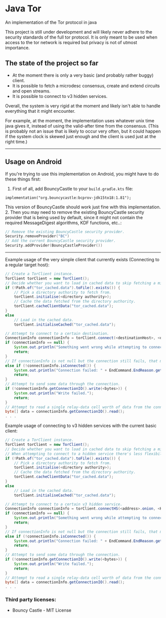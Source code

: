 # Java Tor
An implementation of the Tor protocol in java

This project is still under development and will likely never adhere to the security standards of the full tor protocol.
It is only meant to be used when access to the tor network is required but privacy is not of utmost importance.

## The state of the project so far

- At the moment there is only a very basic (and probably rather buggy) client.
- It is possible to fetch a microdesc consensus, create and extend circuits and open streams.
- It is possible to connect to v3 hidden services.

Overall, the system is very rigid at the moment and likely isn't able to handle everything that it might encounter.

For example, at the moment, the implementation uses whatever unix time java gives it, instead of using the valid-after time from the consensus. (This is probably not an issue that is likely to occur very often, but it could happen if the system clock is skewed just enough and the client is used just at the right time.) 

---
## Usage on Android
If you're trying to use this implementation on Android, you might have to do these things first:
1. First of all, add BouncyCastle to your `build.gradle.kts` file:
```declarative
implementation("org.bouncycastle:bcprov-jdk15to18:1.81");
```
This version of BouncyCastle should work just fine with this implementation.
2. Then you may need to remove the existing BouncyCastle security provider that is being used by default, since it might not contain the required MessageDigest algorithms, KDF functions, etc..:
```kotlin
// Remove the existing BouncyCastle security provider.
Security.removeProvider("BC")
// Add the current BouncyCastle security provider.
Security.addProvider(BouncyCastleProvider())
```

---

Example usage of the very simple client that currently exists (Connecting to a regular target host):
```java
// Create a TorClient instance.
TorClient torClient = new TorClient();
// Decide whether you want to load in cached data to skip fetching a microdesc consensus, or whether you want to fetch one.
if (!Path.of("tor_cached.data").toFile().exists()) {
    // Pick a directory authority to fetch from.
    torClient.initialise(<directory authority>);
    // Cache the data fetched from the directory authority.
    torClient.cacheClientData("tor_cached.data");
}
else
    // Load in the cached data.
    torClient.initialiseCached("tor_cached.data");

// Attempt to connect to a certain destination.
ConnectionInfo connectionInfo = torClient.connect(<destinationHost>, <destinationPort>);
if (connectionInfo == null) {
    System.out.println("Something went wrong while attempting to connect to the target host.");
    return;
}
// If connectionInfo is not null but the connection still fails, that means that we've probably received an EndCommand from the edge relay.
else if (!connectionInfo.isConnected()) {
    System.out.println("Connection failed: " + EndCommand.EndReason.get(connectionInfo.getStatus()));
    return;
}
// Attempt to send some data through the connection.
if (!connectionInfo.getConnectionIO().write(<bytes>)) {
    System.out.println("Write failed.");
    return;
}
// Attempt to read a single relay-data cell worth of data from the connection.
byte[] data = connectionInfo.getConnectionIO().read();
. . .
```

Example usage of connecting to v3 hidden services with the current basic client:
```java
// Create a TorClient instance.
TorClient torClient = new TorClient();
// Decide whether you want to load in cached data to skip fetching a microdesc consensus, or whether you want to fetch one.
// When attempting to connect to a hidden service there's less flexibility about not using a fresh consensus, since SRVs are being used.
if (!Path.of("tor_cached.data").toFile().exists()) {
    // Pick a directory authority to fetch from.
    torClient.initialise(<directory authority>);
    // Cache the data fetched from the directory authority.
    torClient.cacheClientData("tor_cached.data");
}
else
    // Load in the cached data.
    torClient.initialiseCached("tor_cached.data");

// Attempt to connect to a certain v3 hidden service.
ConnectionInfo connectionInfo = torClient.connectHS(<address>.onion, <HS port>);
if (connectionInfo == null) {
    System.out.println("Something went wrong while attempting to connect to the target host.");
    return;
}
// If connectionInfo is not null but the connection still fails, that means that we've probably received an EndCommand from the rendezvous point.
else if (!connectionInfo.isConnected()) {
    System.out.println("Connection failed: " + EndCommand.EndReason.get(connectionInfo.getStatus()));
    return;
}
// Attempt to send some data through the connection.
if (!connectionInfo.getConnectionIO().write(<bytes>)) {
    System.out.println("Write failed.");
    return;
}
// Attempt to read a single relay-data cell worth of data from the connection.
byte[] data = connectionInfo.getConnectionIO().read();
. . .
```

### Third party licenses:
- Bouncy Castle - MIT License
